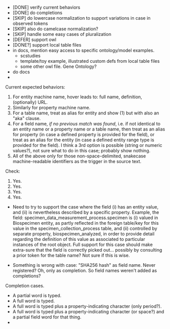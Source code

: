 
- [DONE] verify current behaviors
- [DONE] do completions
- [SKIP] do lowercase normalization to support variations in case in observed tokens
- [SKIP] also do camelcase normalization?
- [SKIP] handle some easy cases of pluralization
- [DEFER] support owl
- [DONE?] support local table files
- in docs, mention easy access to specific ontology/model examples.
    - scstudies
    - template/toy example, illustrated custom defs from local table files
    - some other owl file. Gene Ontology? 
- do docs
- 


Current expected behaviors:
1. For entity machine name, hover leads to: full name, definition, (optionally) URL.
2. Similarly for property machine name.
3. For a table name, treat as alias for entity and show (1) but with also an "aka" clause.
4. For a field name, *if no previous match was found*, i.e. if not identical to an entity name or a property name or a table name, then treat as an alias for property (in case a defined property is provided for the field), or treat as an alias for the entity (in case a defined entity range type is provided for the field). I think a 3rd option is possible (string or numeric values?), not sure what to do in this case; probably show nothing.
5. All of the above only for those non-space-delimited, snakecase machine-readable identifiers as the trigger in the source text.

Check:
1. Yes.
2. Yes.
3. Yes.
4. Yes.

* Need to try to support the case where the field (i) has an entity value, and (ii) is nevertheless described by a specific property. Example, the field:
   specimen_data_measurement_process.specimen
is (i) valued in Biospecimen entity, as partly reflected in the foreign table/key for this value in the specimen_collection_process table, and (ii) controlled by separate property, biospecimen_analyzed, in order to provide detail regarding the definition of this value as associated to particular instances of the root object.
Full support for this case should make extra-sure that the field is correctly picked out... possibly by consulting a prior token for the table name? Not sure if this is wise.

* Something is wrong with case: "SHA256 hash" as field name. Never registered? Oh, only as completion. So field names weren't added as completions?



Completion cases.

- A partial word is typed.
- A full word is typed.
- A full word is typed plus a property-indicating character (only period?).
- A full word is typed plus a property-indicating character (or space?) and a partial field word for that thing.
- 

